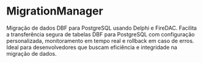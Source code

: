 # MigrationManager
Migração de dados DBF para PostgreSQL usando Delphi e FireDAC. Facilita a transferência segura de tabelas DBF para PostgreSQL com configuração personalizada, monitoramento em tempo real e rollback em caso de erros. Ideal para desenvolvedores que buscam eficiência e integridade na migração de dados.
